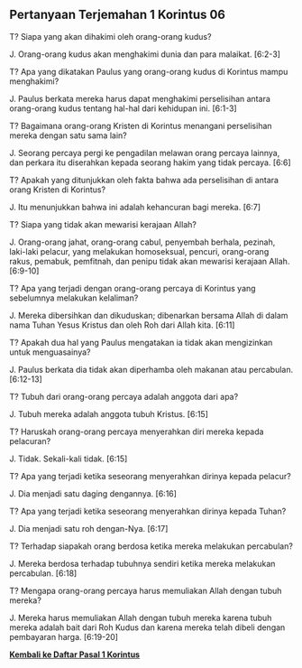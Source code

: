 ﻿## Pertanyaan Terjemahan 1 Korintus 06 ##

T? Siapa yang akan dihakimi oleh orang-orang kudus?

J. Orang-orang kudus akan menghakimi dunia dan para malaikat. [6:2-3]

T? Apa yang dikatakan Paulus yang orang-orang kudus di Korintus mampu menghakimi?

J. Paulus berkata mereka harus dapat menghakimi perselisihan antara orang-orang kudus tentang hal-hal dari kehidupan ini. [6:1-3]

T? Bagaimana orang-orang Kristen di Korintus menangani perselisihan mereka dengan satu sama lain?

J. Seorang percaya pergi ke pengadilan melawan orang percaya lainnya, dan perkara itu diserahkan kepada seorang hakim yang tidak percaya. [6:6]

T? Apakah yang ditunjukkan oleh fakta bahwa ada perselisihan di antara orang Kristen di Korintus?

J. Itu menunjukkan bahwa ini adalah kehancuran bagi mereka. [6:7]

T? Siapa yang tidak akan mewarisi kerajaan Allah?

J. Orang-orang jahat, orang-orang cabul, penyembah berhala, pezinah, laki-laki pelacur, yang melakukan homoseksual, pencuri, orang-orang rakus, pemabuk, pemfitnah, dan penipu tidak akan mewarisi kerajaan Allah. [6:9-10]

T? Apa yang terjadi dengan orang-orang percaya di Korintus yang sebelumnya melakukan kelaliman?

J. Mereka dibersihkan dan dikuduskan; dibenarkan bersama Allah di dalam nama Tuhan Yesus Kristus dan oleh Roh dari Allah kita. [6:11]

T? Apakah dua hal yang Paulus mengatakan ia tidak akan mengizinkan untuk menguasainya?

J. Paulus berkata dia tidak akan diperhamba oleh makanan atau percabulan. [6:12-13]

T? Tubuh dari orang-orang percaya adalah anggota dari apa?

J. Tubuh mereka adalah anggota tubuh Kristus. [6:15]

T? Haruskah orang-orang percaya menyerahkan diri mereka kepada pelacuran?

J. Tidak. Sekali-kali tidak. [6:15]

T? Apa yang terjadi ketika seseorang menyerahkan dirinya kepada pelacur?

J. Dia menjadi satu daging dengannya. [6:16]

T? Apa yang terjadi ketika seseorang menyerahkan dirinya kepada Tuhan?

J. Dia menjadi satu roh dengan-Nya. [6:17]

T? Terhadap siapakah orang berdosa ketika mereka melakukan percabulan?

J. Mereka berdosa terhadap tubuhnya sendiri ketika mereka melakukan percabulan. [6:18]

T? Mengapa orang-orang percaya harus memuliakan Allah dengan tubuh mereka?

J. Mereka harus memuliakan Allah dengan tubuh mereka karena tubuh mereka adalah bait dari Roh Kudus dan karena mereka telah dibeli dengan pembayaran harga. [6:19-20]

__[Kembali ke Daftar Pasal 1 Korintus](./)__

